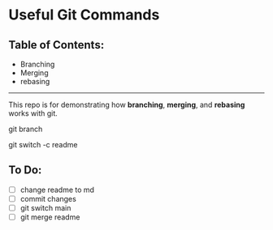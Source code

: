 # Useful Git Commands
## Table of Contents:
- Branching
- Merging
- rebasing
--------------------

This repo is for demonstrating how **branching**, **merging**, and **rebasing** works with git.

git branch

git switch -c readme

To Do:
-----------------
- [ ] change readme to md
- [ ] commit changes
- [ ] git switch main
- [ ] git merge readme